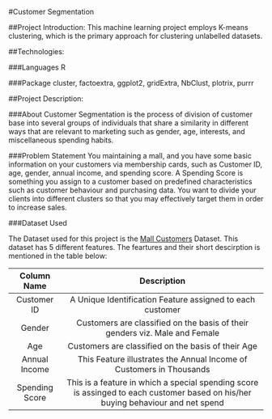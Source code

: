 #Customer Segmentation

##Project Introduction:
This machine learning project employs K-means clustering, which is the primary approach for clustering unlabelled datasets.

##Technologies:

###Languages
R

###Package
cluster, factoextra, ggplot2, gridExtra, NbClust, plotrix, purrr

##Project Description:

###About
Customer Segmentation is the process of division of customer base into several groups of individuals that share a similarity in different ways that are relevant to marketing such as gender, age, interests, and miscellaneous spending habits.

###Problem Statement
You maintaining a mall, and you have some basic information on your customers via membership cards, such as Customer ID, age, gender, annual income, and spending score. A Spending Score is something you assign to a customer based on predefined characteristics such as customer behaviour and purchasing data. You want to divide your clients into different clusters so that you may effectively target them in order to increase sales.

###Dataset Used 


The Dataset used for this project is the <a href="https://www.kaggle.com/datasets/vjchoudhary7/customer-segmentation-tutorial-in-python">Mall Customers</a> Dataset. This dataset has 5 different features. The feartures and their short descirption is mentioned in the table below:


   | Column Name     |   Description    |
 |    :----:   |          :-: |
 | Customer ID      | A Unique Identification Feature assigned to each customer  |
| Gender        |   Customers are classified on the basis of their genders viz. Male and Female   |
 | Age |  Customers are classified on the basis of their Age |
 | Annual Income | This Feature illustrates the Annual Income of Customers in Thousands |
 | Spending Score | This is a feature in which a special spending score is assinged to each customer based on his/her buying behaviour and net spend |
 
